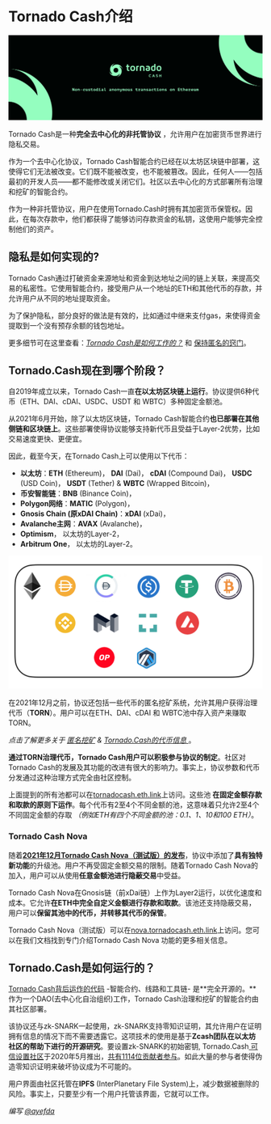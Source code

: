 # Tornado Cash介绍

![](.gitbook/assets/image.png)

Tornado Cash是一种**完全去中心化的非托管协议** ，允许用户在加密货币世界进行隐私交易。

作为一个去中心化协议，Tornado Cash智能合约已经在以太坊区块链中部署，这使得它们无法被改变。它们既不能被改变，也不能被篡改。因此，任何人——包括最初的开发人员——都不能修改或关闭它们。社区以去中心化的方式部署所有治理和挖矿的智能合约。

作为一种非托管协议，用户在使用Tornado.Cash时拥有其加密货币保管权。因此，在每次存款中，他们都获得了能够访问存款资金的私钥，这使用户能够完全控制他们的资产。

## 隐私是如何实现的?

Tornado Cash通过打破资金来源地址和资金到达地址之间的链上关联，来提高交易的私密性。它使用智能合约，接受用户从一个地址的ETH和其他代币的存款，并允许用户从不同的地址提取资金。

为了保护隐私，部分良好的做法是有效的，比如通过中继来支付gas，来使得资金提取到一个没有预存余额的钱包地址。

更多细节可在这里查看：[_Tornado Cash是如何工作的？_](general/how-does-tornado.cash-work.md) 和 [保持匿名的窍门](general/tips-to-remain-anonymous.md)。

## Tornado.Cash现在到哪个阶段？

自2019年成立以来，Tornado Cash一直**在以太坊区块链上运行**。协议提供6种代币（ETH、DAI、cDAI、USDC、USDT 和 WBTC）多种固定金额池。

从2021年6月开始，除了以太坊区块链，Tornado Cash智能合约**也已部署在其他侧链和区块链上**。这些部署使得协议能够支持新代币且受益于Layer-2优势，比如交易速度更快、更便宜。

因此，截至今天，在Tornado Cash上可以使用以下代币：

* **以太坊**：**ETH** (Ethereum)， **DAI** (Dai)， **cDAI** (Compound Dai)， **USDC** (USD Coin)， **USDT** (Tether) & **WBTC** (Wrapped Bitcoin)，
* **币安智能链**：**BNB** (Binance Coin)，
* **Polygon网络**：**MATIC** (Polygon)，
* **Gnosis Chain (原xDAI Chain)**：**xDAI** (xDai)，
* **Avalanche主网**：**AVAX** (Avalanche)，
* **Optimism**， 以太坊的Layer-2，
* **Arbitrum One**， 以太坊的Layer-2。

![](.gitbook/assets/logos.png)

在2021年12月之前，协议还包括一些代币的匿名挖矿系统，允许其用户获得治理代币（**TORN**）。用户可以在ETH、DAI、cDAI 和 WBTC池中存入资产来赚取TORN。

_点击了解更多关于_ [_匿名挖矿_](tornado-cash-classic/anonymity-mining.md) _&_ [_Tornado.Cash的代币信息_ ](general/torn.md)。

**通过TORN治理代币，Tornado Cash用户可以积极参与协议的制定**。社区对 Tornado Cash的发展及其功能的改进有很大的影响力。事实上，协议参数和代币分发通过这种治理方式完全由社区控制。

上面提到的所有池都可以在[tornadocash.eth.link](https://tornadocash.eth.link)上访问。这些池 **在固定金额存款和取款的原则下运作**。每个代币有2至4个不同金额的池，这意味着只允许2至4个不同固定金额的存取 _（例如ETH有四个不同金额的池：0.1、1、10和100 ETH）_。

### Tornado Cash Nova

随着[**2021年12月Tornado Cash Nova（测试版）的发布**](https://tornado-cash.medium.com/tornado-cash-introduces-arbitrary-amounts-shielded-transfers-8df92d93c37c)，协议中添加了**具有独特新功能**的升级池。用户不再受固定金额交易的限制。随着Tornado Cash Nova的加入，用户可以从使用**任意金额池进行隐蔽交易**中受益。

Tornado Cash Nova在Gnosis链（前xDai链）上作为Layer2运行，以优化速度和成本。它允许**在ETH中完全自定义金额进行存款和取款**。该池还支持隐蔽交易，用户可以**保留其池中的代币，并转移其代币的保管**。

Tornado Cash Nova（测试版）可以在[nova.tornadocash.eth.link](https://nova.tornadocash.eth.link)上访问。您可以在我们文档找到专门介绍Tornado Cash Nova 功能的更多相关信息。

## Tornado.Cash是如何运行的？

[Tornado Cash背后运作的代码](https://github.com/tornadocash) -智能合约、线路和工具链- 是\*\*完全开源的。\*\*作为一个DAO(去中心化自治组织)工作，Tornado Cash治理和挖矿的智能合约由其社区部署。

该协议还与zk-SNARK一起使用，zk-SNARK支持零知识证明，其允许用户在证明拥有信息的情况下而不需要透露它。这项技术的使用是基于**Zcash团队在以太坊社区的帮助下进行的开源研究**。要设置zk-SNARK的初始密钥, Tornado.Cash[ 可信设置社区](https://tornado-cash.medium.com/tornado-cash-trusted-setup-ceremony-b846e1e00be1)于2020年5月推出，[共有1114位贡献者参与](https://tornado-cash.medium.com/the-biggest-trusted-setup-ceremony-in-the-world-3c6ab9c8fffa)。如此大量的参与者使得伪造零知识证明来破坏协议成为不可能的。

用户界面由社区托管在**IPFS** (InterPlanetary File System)上，减少数据被删除的风险。事实上，只要至少有一个用户托管该界面，它就可以工作。

_编写_ [_@ayefda_](https://torn.community/u/ayefda)
